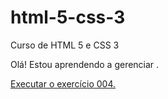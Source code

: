 # html-5-css-3
 Curso de HTML 5 e CSS 3

 Olá! Estou aprendendo a gerenciar .

 <a href="https://rickrafael.github.io/html-5-css-3/modulo-1/exercicios/ex004-favicon/index.html"> Executar o exercício 004.</a>
